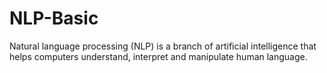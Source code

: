 # NLP-Basic

Natural language processing (NLP) is a branch of artificial intelligence that helps computers understand, interpret and manipulate human language.

